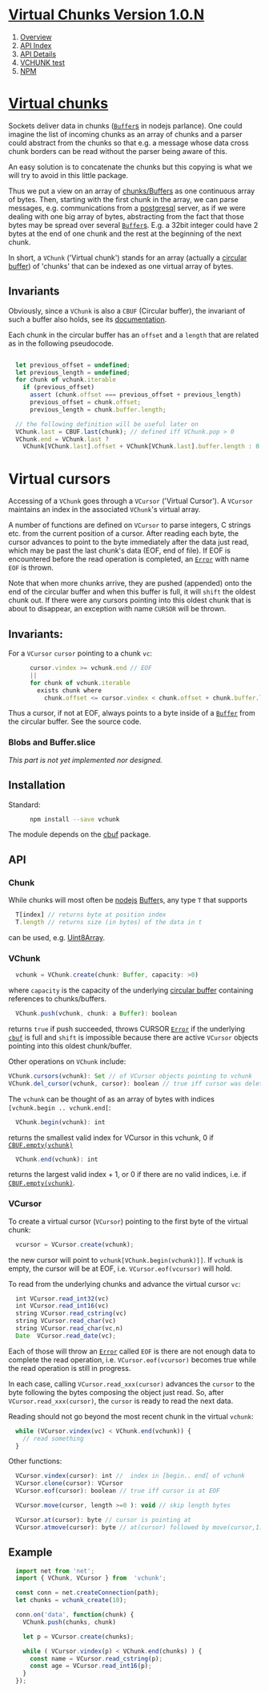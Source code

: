 <a id="Top" href="#Top"/>

# Virtual Chunks Version 1.0.N


1. [Overview](#Overview)
2. [API Index](vchunk.md)
3. [API Details](vchunk.md#module_VCHUNK)
4. [VCHUNK test](vchunk-test.md)
5. [NPM](https://www.npmjs.com/package/vchunk)

<a id="Overview" href="#Top">

# Virtual chunks 

</a>

Sockets deliver data in chunks ([`Buffer`s](https://nodejs.org/api/buffer.html#buffer_buffer) in nodejs parlance). One could imagine the list of incoming
chunks as an array of chunks and a parser could abstract
from the chunks so that e.g. a message whose data cross chunk borders can
be read without the parser being aware of this.

An easy solution is to concatenate the chunks but this copying is what we will
try to avoid in this little package.

Thus we put a view on an array of
[chunks/Buffers](https://nodejs.org/api/buffer.html#buffer_buffer)
as one
continuous array of bytes. Then, starting with the first chunk in the array, we
can parse messages, e.g. communications from a
[postgresql](https://www.postgresql.org/docs/9.6/static/protocol-message-formats.html) server, as if we were
dealing with one big array of bytes, abstracting from the fact that those bytes
may be spread over several
[`Buffer`s](https://nodejs.org/api/buffer.html#buffer_buffer). E.g. a 32bit integer could have 2 bytes 
at the end of one chunk and the rest at the beginning of the next chunk.

In short, a `VChunk` ('Virtual chunk') stands for an array (actually a [circular
buffer](https://github.com/age-bijkaart/cbuf/blob/master/README.md)) of 'chunks' that can be indexed as one virtual array of bytes.

## Invariants

Obviously, since a `VChunk` is also a `CBUF` (Circular buffer), the
invariant of 
such a buffer also holds, see its
[documentation](https://github.com/age-bijkaart/cbuf/blob/master/README.md).

Each chunk in the circular buffer has an `offset` and a `length` that
are related as in the following pseudocode.

```javascript

  let previous_offset = undefined;
  let previous_length = undefined;
  for chunk of vchunk.iterable 
    if (previous_offset)
      assert (chunk.offset === previous_offset + previous_length)
      previous_offset = chunk.offset;
      previous_length = chunk.buffer.length;

  // the following definition will be useful later on
  VChunk.last = CBUF.last(chunk); // defined iff VChunk.pop > 0
  VChunk.end = VChunk.last ?
    VChunk[VChunk.last].offset + VChunk[VChunk.last].buffer.length : 0;
```
# Virtual cursors

Accessing of a `VChunk` goes through a `VCursor` ('Virtual Cursor'). A
`VCursor`
maintains an index in the associated `VChunk`'s virtual array. 

A number of functions are defined on `VCursor` to parse integers,
C strings etc. from the current position of a cursor.
After reading each byte, the cursor advances to point 
to the byte immediately after the data just read, which may be past the last
chunk's data (EOF, end of file).
If EOF is encountered before the read operation is completed, an
[`Error`](https://nodejs.org/api/errors.html#errors_class_error) with name `EOF` is thrown.

Note that when more chunks arrive, they are pushed (appended) onto the end
of the circular buffer and
when this buffer is full, it will `shift` the oldest chunk out. 
If there were any
cursors pointing into this oldest chunk that is about to disappear, an
exception with name `CURSOR` will be thrown.

## Invariants:
For a `VCursor` `cursor` pointing to a chunk `vc`:
```javascript
      cursor.vindex >= vchunk.end // EOF 
      || 
      for chunk of vchunk.iterable 
        exists chunk where
          chunk.offset <= cursor.vindex < chunk.offset + chunk.buffer.length
```
Thus a cursor, if not at EOF, always points to a byte inside of a
[`Buffer`](https://nodejs.org/api/buffer.html#buffer_buffer) from the circular buffer. See the source code.

### Blobs and Buffer.slice

*This part is not yet implemented nor designed.*

## Installation

Standard: 
```bash
      npm install --save vchunk
```

The module depends on the [cbuf](https://www.npmjs.com/package/@dvermeir/cbuf) package.

## API

### Chunk

While chunks will
most often be [nodejs](https://nodejs.org/en/) [Buffer](https://nodejs.org/api/buffer.html)s, 
any type `T` that supports
```javascript
  T[index] // returns byte at position index
  T.length // returns size (in bytes) of the data in t
```
can be used, e.g.
[Uint8Array](https://developer.mozilla.org/en-US/docs/Web/JavaScript/Reference/Global_Objects/Uint8Array).

### VChunk
```javascript
  vchunk = VChunk.create(chunk: Buffer, capacity: >0) 
```
where `capacity` is the capacity of the underlying 
[circular buffer](https://github.com/age-bijkaart/cbuf/blob/master/README.md)
containing references to chunks/buffers.

```javascript
  VChunk.push(vchunk, chunk: a Buffer): boolean 
```
returns `true` if push succeeded, throws CURSOR
[`Error`](https://nodejs.org/api/errors.html#errors_class_error) if the underlying
[`cbuf`](https://github.com/age-bijkaart/cbuf/blob/master/README.md)
is full and `shift` is impossible because there are active `VCursor`
objects pointing into this oldest chunk/buffer.
  
Other operations on `VChunk` include:
```javascript
VChunk.cursors(vchunk): Set // of VCursor objects pointing to vchunk
VChunk.del_cursor(vchunk, cursor): boolean // true iff cursor was deleted 
```
The `vchunk` can be thought of as an array of bytes with indices 
`[vchunk.begin .. vchunk.end[`:
```javascript
  VChunk.begin(vchunk): int
```
returns the smallest valid index for VCursor in this vchunk,
0 if 
[`CBUF.empty(vchunk)`](https://github.com/age-bijkaart/cbuf/blob/master/README.md)
```javascript
  VChunk.end(vchunk): int
```
returns the largest valid index + 1, or 0 if there are no valid indices,
i.e. if
[`CBUF.empty(vchunk)`](https://github.com/age-bijkaart/cbuf/blob/master/README.md).

### VCursor

To create a virtual cursor (`VCursor`) pointing to the first byte
of the virtual chunk:

```javascript
  vcursor = VCursor.create(vchunk);
```
the new cursor will point to `vchunk[VChunk.begin(vchunk)]]`. If `vchunk` is
empty, the cursor will be at EOF, i.e. `VCursor.eof(vcursor)` will hold.

To read from the underlying chunks and advance the virtual cursor `vc`:
```javascript
  int VCursor.read_int32(vc)
  int VCursor.read_int16(vc)
  string VCursor.read_cstring(vc)
  string VCursor.read_char(vc)
  string VCursor.read_char(vc,n) 
  Date  VCursor.read_date(vc);
```
Each of those will throw an
[`Error`](https://nodejs.org/api/errors.html#errors_class_error)
called `EOF` is there are not
enough data to complete the read operation, i.e. `VCursor.eof(vcursor)`
becomes true while the read operation is still in progress.

In each case, calling `VCursor.read_xxx(cursor)` advances the `cursor` to
the byte
following the bytes composing the object just read.
So, after `VCursor.read_xxx(cursor)`, the `cursor` is ready 
to read the next data.

Reading should not go beyond the most recent chunk in the virtual `vchunk`:
```javascript
  while (VCursor.vindex(vc) < VChunk.end(vchunk)) {
    // read something
  }
```
Other functions:
```javascript
  VCursor.vindex(cursor): int //  index in [begin.. end[ of vchunk
  VCursor.clone(cursor): VCursor
  VCursor.eof(cursor): boolean // true iff cursor is at EOF

  VCursor.move(cursor, length >=0 ): void // skip length bytes

  VCursor.at(cursor): byte // cursor is pointing at
  VCursor.atmove(cursor): byte // at(cursor) followed by move(cursor,1)
```

## Example

```javascript
  import net from 'net';
  import { VChunk, VCursor } from  'vchunk';

  const conn = net.createConnection(path);
  let chunks = vchunk_create(10);

  conn.on('data', function(chunk) {
    VChunk.push(chunks, chunk)

    let p = VCursor.create(chunks);

    while ( VCursor.vindex(p) < VChunk.end(chunks) ) {
      const name = VCursor.read_cstring(p);
      const age = VCursor.read_int16(p); 
    }
  });
```
